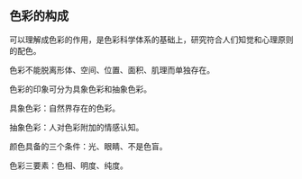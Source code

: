 ## 色彩的构成

可以理解成色彩的作用，是色彩科学体系的基础上，研究符合人们知觉和心理原则的配色。

色彩不能脱离形体、空间、位置、面积、肌理而单独存在。

色彩的印象可分为具象色彩和抽象色彩。

具象色彩：自然界存在的色彩。

抽象色彩：人对色彩附加的情感认知。

颜色具备的三个条件：光、眼睛、不是色盲。

色彩三要素：色相、明度、纯度。